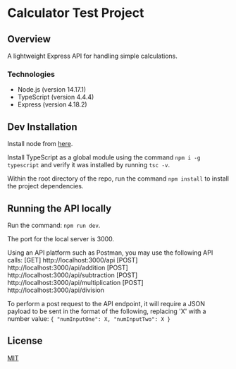 # Calculator Test Project

## Overview
A lightweight Express API for handling simple calculations.

### Technologies
* Node.js (version 14.17.1)
* TypeScript (version 4.4.4)
* Express (version 4.18.2)

## Dev Installation

Install node from [here](https://nodejs.org/en/download/).

Install TypeScript as a global module using the command `npm i -g typescript` and verify it was installed by running `tsc -v`.

Within the root directory of the repo, run the command `npm install` to install the project dependencies.

## Running the API locally

Run the command: `npm run dev`.

The port for the local server is 3000.

Using an API platform such as Postman, you may use the following API calls:
[GET] http://localhost:3000/api
[POST] http://localhost:3000/api/addition
[POST] http://localhost:3000/api/subtraction
[POST] http://localhost:3000/api/multiplication
[POST] http://localhost:3000/api/division

To perform a post request to the API endpoint, it will require a JSON payload to be sent in the format of the following, replacing 'X' with a number value:
`{
    "numInputOne": X,
    "numInputTwo": X
}`

## License
[MIT](https://choosealicense.com/licenses/mit/)
